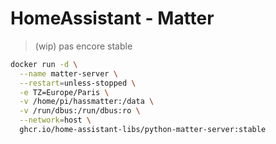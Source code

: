# HomeAssistant - Matter

> (wip) pas encore stable

```bash
docker run -d \
  --name matter-server \
  --restart=unless-stopped \
  -e TZ=Europe/Paris \
  -v /home/pi/hassmatter:/data \
  -v /run/dbus:/run/dbus:ro \
  --network=host \
  ghcr.io/home-assistant-libs/python-matter-server:stable
```
